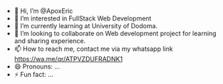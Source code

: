 - 👋 Hi, I’m @ApoxEric
- 👀 I’m interested in FullStack Web Development
- 🌱 I’m currently learning at University of Dodoma.
- 💞️ I’m looking to collaborate on Web development project for learning and sharing experience.
- 📫 How to reach me, contact me via my whatsapp link https://wa.me/qr/ATPVZDUFRADNK1
- 😄 Pronouns: ...
- ⚡ Fun fact: ...

<!---
ApoxEric/ApoxEric is a ✨ special ✨ repository because its `README.md` (this file) appears on your GitHub profile.
You can click the Preview link to take a look at your changes.
--->
